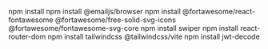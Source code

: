 npm install
npm install @emailjs/browser
npm install @fortawesome/react-fontawesome @fortawesome/free-solid-svg-icons @fortawesome/fontawesome-svg-core
npm install swiper
npm install react-router-dom
npm install tailwindcss @tailwindcss/vite
npm install jwt-decode